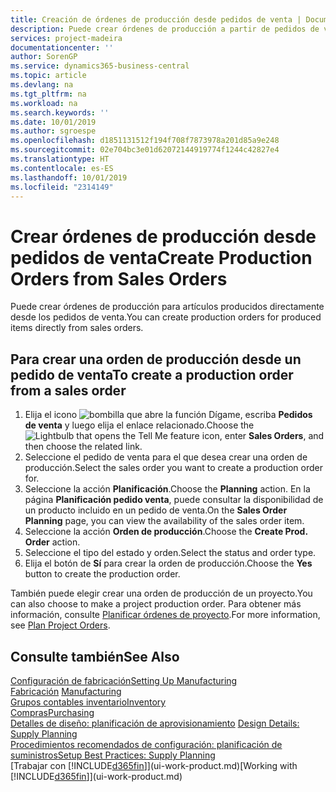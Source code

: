 ```yaml
---
title: Creación de órdenes de producción desde pedidos de venta | Documentos de Microsoft
description: Puede crear órdenes de producción a partir de pedidos de venta en el departamento Ventas y Marketing.
services: project-madeira
documentationcenter: ''
author: SorenGP
ms.service: dynamics365-business-central
ms.topic: article
ms.devlang: na
ms.tgt_pltfrm: na
ms.workload: na
ms.search.keywords: ''
ms.date: 10/01/2019
ms.author: sgroespe
ms.openlocfilehash: d1851131512f194f708f7873978a201d85a9e248
ms.sourcegitcommit: 02e704bc3e01d62072144919774f1244c42827e4
ms.translationtype: HT
ms.contentlocale: es-ES
ms.lasthandoff: 10/01/2019
ms.locfileid: "2314149"
---
```

# <a name="create-production-orders-from-sales-orders"></a><span data-ttu-id="fe424-103">Crear órdenes de producción desde pedidos de venta</span><span class="sxs-lookup"><span data-stu-id="fe424-103">Create Production Orders from Sales Orders</span></span>
<span data-ttu-id="fe424-104">Puede crear órdenes de producción para artículos producidos directamente desde los pedidos de venta.</span><span class="sxs-lookup"><span data-stu-id="fe424-104">You can create production orders for produced items directly from sales orders.</span></span>  

## <a name="to-create-a-production-order-from-a-sales-order"></a><span data-ttu-id="fe424-105">Para crear una orden de producción desde un pedido de venta</span><span class="sxs-lookup"><span data-stu-id="fe424-105">To create a production order from a sales order</span></span>  

1.  <span data-ttu-id="fe424-106">Elija el icono ![bombilla que abre la función Dígame](media/ui-search/search_small.png "Dígame que desea hacer"), escriba **Pedidos de venta** y luego elija el enlace relacionado.</span><span class="sxs-lookup"><span data-stu-id="fe424-106">Choose the ![Lightbulb that opens the Tell Me feature](media/ui-search/search_small.png "Tell me what you want to do") icon, enter **Sales Orders**, and then choose the related link.</span></span>  
2.  <span data-ttu-id="fe424-107">Seleccione el pedido de venta para el que desea crear una orden de producción.</span><span class="sxs-lookup"><span data-stu-id="fe424-107">Select the sales order you want to create a production order for.</span></span>  
3.  <span data-ttu-id="fe424-108">Seleccione la acción **Planificación**.</span><span class="sxs-lookup"><span data-stu-id="fe424-108">Choose the **Planning** action.</span></span> <span data-ttu-id="fe424-109">En la página **Planificación pedido venta**, puede consultar la disponibilidad de un producto incluido en un pedido de venta.</span><span class="sxs-lookup"><span data-stu-id="fe424-109">On the **Sales Order Planning** page, you can view the availability of the sales order item.</span></span>  
4.  <span data-ttu-id="fe424-110">Seleccione la acción **Orden de producción**.</span><span class="sxs-lookup"><span data-stu-id="fe424-110">Choose the **Create Prod. Order** action.</span></span>  
5.  <span data-ttu-id="fe424-111">Seleccione el tipo del estado y orden.</span><span class="sxs-lookup"><span data-stu-id="fe424-111">Select the status and order type.</span></span>  
6.  <span data-ttu-id="fe424-112">Elija el botón de **Sí** para crear la orden de producción.</span><span class="sxs-lookup"><span data-stu-id="fe424-112">Choose the **Yes** button to create the production order.</span></span>

<span data-ttu-id="fe424-113">También puede elegir crear una orden de producción de un proyecto.</span><span class="sxs-lookup"><span data-stu-id="fe424-113">You can also choose to make a project production order.</span></span> <span data-ttu-id="fe424-114">Para obtener más información, consulte [Planificar órdenes de proyecto](production-how-to-plan-project-orders.md).</span><span class="sxs-lookup"><span data-stu-id="fe424-114">For more information, see [Plan Project Orders](production-how-to-plan-project-orders.md).</span></span>   

## <a name="see-also"></a><span data-ttu-id="fe424-115">Consulte también</span><span class="sxs-lookup"><span data-stu-id="fe424-115">See Also</span></span>  
[<span data-ttu-id="fe424-116">Configuración de fabricación</span><span class="sxs-lookup"><span data-stu-id="fe424-116">Setting Up Manufacturing</span></span>](production-configure-production-processes.md)  
<span data-ttu-id="fe424-117">[Fabricación](production-manage-manufacturing.md)  </span><span class="sxs-lookup"><span data-stu-id="fe424-117">[Manufacturing](production-manage-manufacturing.md)  </span></span>  
[<span data-ttu-id="fe424-118">Grupos contables inventario</span><span class="sxs-lookup"><span data-stu-id="fe424-118">Inventory</span></span>](inventory-manage-inventory.md)  
[<span data-ttu-id="fe424-119">Compras</span><span class="sxs-lookup"><span data-stu-id="fe424-119">Purchasing</span></span>](purchasing-manage-purchasing.md)  
<span data-ttu-id="fe424-120">[Detalles de diseño: planificación de aprovisionamiento](design-details-supply-planning.md) </span><span class="sxs-lookup"><span data-stu-id="fe424-120">[Design Details: Supply Planning](design-details-supply-planning.md) </span></span>  
[<span data-ttu-id="fe424-121">Procedimientos recomendados de configuración: planificación de suministros</span><span class="sxs-lookup"><span data-stu-id="fe424-121">Setup Best Practices: Supply Planning</span></span>](setup-best-practices-supply-planning.md)  
<span data-ttu-id="fe424-122">[Trabajar con [!INCLUDE[d365fin](includes/d365fin_md.md)]](ui-work-product.md)</span><span class="sxs-lookup"><span data-stu-id="fe424-122">[Working with [!INCLUDE[d365fin](includes/d365fin_md.md)]](ui-work-product.md)</span></span>
